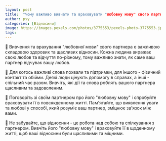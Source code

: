 ```yaml
---
layout: post
title:  "Чому важливо вивчати та враховувати "любовну мову" свого партнера?"
author: psy
categories: [Відносини]
image: https://images.pexels.com/photos/3775553/pexels-photo-3775553.jpeg?auto=compress&cs=tinysrgb&fit=crop&h=627&w=1200
tags: 
---
```


🌟 Вивчення та врахування "любовної мови" свого партнера є важливою складовою здорових та щасливих відносин. Кожна людина виражає свою любов та відчуття по-різному, тому важливо знати, як саме ваш партнер відчуває вашу любов. 

💖 Для когось важливі слова похвали та підтримки, для іншого - фізичний контакт та обійми. Деякі люди цінують допомогу в справах, а інші - спільний час разом. Вивчіть, які дії та слова роблять вашого партнера щасливим та задоволеним.

💬 Поговоріть зі своїм партнером про його "любовну мову" і спробуйте враховувати її в повсякденному житті. Пам'ятайте, що виявлення уваги та любові у способі, який розуміє ваш партнер, зміцнює зв'язок між вами.

🌺 Не забувайте, що відносини - це робота над собою та спілкування з партнером. Вивчіть його "любовну мову" і враховуйте її в щоденному житті, щоб ваші відносини були щасливими та міцними.



